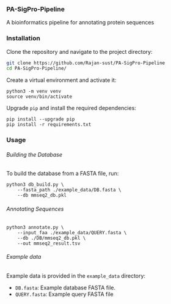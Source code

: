 ### PA-SigPro-Pipeline
A bioinformatics pipeline for annotating protein sequences

### Installation

Clone the repository and navigate to the project directory:

```sh
git clone https://github.com/Rajan-sust/PA-SigPro-Pipeline
cd PA-SigPro-Pipeline/
```

Create a virtual environment and activate it:

```
python3 -m venv venv
source venv/bin/activate
```
Upgrade `pip` and install the required dependencies:
```
pip install --upgrade pip
pip install -r requirements.txt
```

### Usage
###### Building the Database

To build the database from a FASTA file, run:
```
python3 db_build.py \
    --fasta_path ./example_data/DB.fasta \
    --db mmseq2_db.pkl
```

###### Annotating Sequences
```
python3 annotate.py \
    --input_faa ./example_data/QUERY.fasta \
    --db ./DB/mmseq2_db.pkl \
    --out mmseq2_result.tsv
```


###### Example data
Example data is provided in the `example_data` directory:


- `DB.fasta`: Example database FASTA file.
- `QUERY.fasta`: Example query FASTA file

